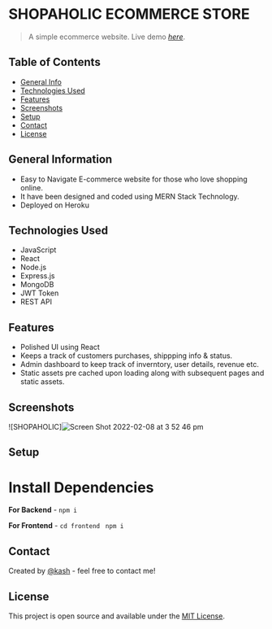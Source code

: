 # SHOPAHOLIC ECOMMERCE STORE

> A simple ecommerce website.
> Live demo [_here_](https://shopaholic-mern.herokuapp.com/).

## Table of Contents

- [General Info](#general-information)
- [Technologies Used](#technologies-used)
- [Features](#features)
- [Screenshots](#screenshots)
- [Setup](#setup)
- [Contact](#contact)
- [License](#license)

## General Information

- Easy to Navigate E-commerce website for those who love shopping online. 
- It have been designed and coded using MERN Stack Technology.
- Deployed on Heroku

## Technologies Used

- JavaScript
- React
- Node.js
- Express.js
- MongoDB
- JWT Token
- REST API

## Features

- Polished UI using React
- Keeps a track of customers purchases, shippping info & status. 
- Admin dashboard to keep track of inverntory, user details, revenue etc.
- Static assets pre cached upon loading along with subsequent pages and static assets.

## Screenshots

![SHOPAHOLIC]![Screen Shot 2022-02-08 at 3 52 46 pm](https://user-images.githubusercontent.com/88652187/152920606-7e20ae55-35c8-4d31-be95-efeacd4c26a1.png)

## Setup

# Install Dependencies

**For Backend** - `npm i`

**For Frontend** - `cd frontend` ` npm i`

## Contact

Created by [@kash](https://github.com/kashpateltech) - feel free to contact me!

## License

This project is open source and available under the [MIT License](LICENSE).
